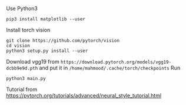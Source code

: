 Use Python3

```
pip3 install matplotlib --user
```
Install torch vision
```
git clone https://github.com/pytorch/vision
cd vision
python3 setup.py install --user
```

Download vgg19 from `https://download.pytorch.org/models/vgg19-dcbb9e9d.pth` and put it in `/home/mahmood/.cache/torch/checkpoints`
Run
```
python3 main.py
```

Tutorial from https://pytorch.org/tutorials/advanced/neural_style_tutorial.html
